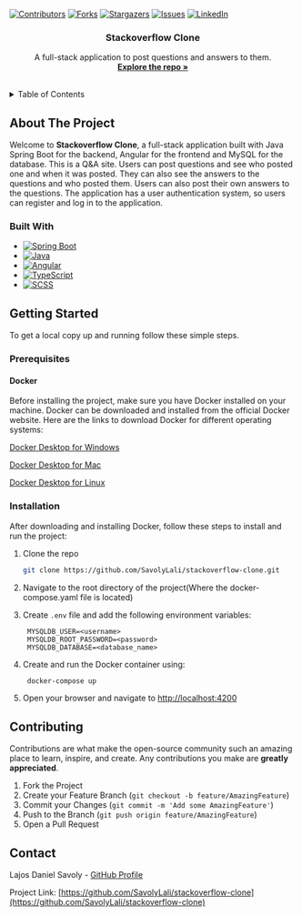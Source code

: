 <a name="readme-top"></a>

<!-- PROJECT SHIELDS -->
[![Contributors][contributors-shield]][contributors-url]
[![Forks][forks-shield]][forks-url]
[![Stargazers][stars-shield]][stars-url]
[![Issues][issues-shield]][issues-url]
[![LinkedIn][linkedin-shield]][linkedin-url]



<!-- PROJECT LOGO -->
<div align="center">
  <h3 align="center">Stackoverflow Clone</h3>

  <p align="center">
    A full-stack application to post questions and answers to them.
    <br />
    <a href="https://github.com/SavolyLali/stackoverflow-clone"><strong>Explore the repo »</strong></a>
    <br />
    <br />
  </p>
</div>



<!-- TABLE OF CONTENTS -->
<details>
  <summary>Table of Contents</summary>
  <ol>
    <li>
      <a href="#about-the-project">About The Project</a>
      <ul>
        <li><a href="#built-with">Built With</a></li>
      </ul>
    </li>
    <li>
      <a href="#getting-started">Getting Started</a>
      <ul>
        <li><a href="#prerequisites">Prerequisites</a></li>
        <li><a href="#installation">Installation</a></li>
      </ul>
    </li>
    <li><a href="#usage">Usage</a></li>
    <li><a href="#roadmap">Roadmap</a></li>
    <li><a href="#contributing">Contributing</a></li>
    <li><a href="#contact">Contact</a></li>
  </ol>
</details>



<!-- ABOUT THE PROJECT -->

## About The Project

Welcome to **Stackoverflow Clone**, a full-stack application built with Java Spring Boot for the backend, Angular for the frontend and MySQL for the database. This is a Q&A site. Users can post questions and see who posted one and when it was posted. They can also see the answers to the questions and who posted them. Users can also post their own answers to the questions. The application has a user authentication system, so users can register and log in to the application.

### Built With

* [![Spring Boot][SpringBoot-url]][SpringBoot.com]
* [![Java][Java-url]][Java.org]
* [![Angular][Angular-url]][Angular.com]
* [![TypeScript][TypeScript-url]][TypeScript.org]
* [![SCSS][SCSS-url]][SCSS.org]

<!-- GETTING STARTED -->

## Getting Started

To get a local copy up and running follow these simple steps.

### Prerequisites

#### Docker

Before installing the project, make sure you have Docker installed on your machine.
Docker can be downloaded and installed from the official Docker website. Here are the links to download Docker for
different operating systems:

[Docker Desktop for Windows](https://docs.docker.com/desktop/install/windows-install/)

[Docker Desktop for Mac](https://docs.docker.com/desktop/install/mac-install/)

[Docker Desktop for Linux](https://docs.docker.com/desktop/install/linux-install/)

### Installation

After downloading and installing Docker, follow these steps to install and run the project:

1. Clone the repo
   ```sh
   git clone https://github.com/SavolyLali/stackoverflow-clone.git
   ```

2. Navigate to the root directory of the project(Where the docker-compose.yaml file is located)


3. Create `.env` file and add the following environment variables:

   ```
    MYSQLDB_USER=<username>
    MYSQLDB_ROOT_PASSWORD=<password>
    MYSQLDB_DATABASE=<database_name>   
   ```

4. Create and run the Docker container using:

   ```sh
    docker-compose up
    ```

5. Open your browser and navigate to [http://localhost:4200](http://localhost:4200)

<!-- CONTRIBUTING -->

## Contributing

Contributions are what make the open-source community such an amazing place to learn, inspire, and create. Any
contributions you make are **greatly appreciated**.

1. Fork the Project
2. Create your Feature Branch (`git checkout -b feature/AmazingFeature`)
3. Commit your Changes (`git commit -m 'Add some AmazingFeature'`)
4. Push to the Branch (`git push origin feature/AmazingFeature`)
5. Open a Pull Request

<!-- CONTACT -->

## Contact

Lajos Daniel Savoly - [GitHub Profile](https://github.com/SavolyLali)

Project
Link: [https://github.com/SavolyLali/stackoverflow-clone](https://github.com/SavolyLali/stackoverflow-clone)


<!-- MARKDOWN LINKS & IMAGES -->
<!-- https://www.markdownguide.org/basic-syntax/#reference-style-links -->

[contributors-shield]: https://img.shields.io/github/contributors/SavolyLali/stackoverflow-clone.svg?style=for-the-badge

[contributors-url]: https://github.com/SavolyLali/stackoverflow-clone/graphs/contributors

[forks-shield]: https://img.shields.io/github/forks/SavolyLali/stackoverflow-clone.svg?style=for-the-badge

[forks-url]: https://github.com/SavolyLali/stackoverflow-clone/network/members

[stars-shield]: https://img.shields.io/github/stars/SavolyLali/stackoverflow-clone.svg?style=for-the-badge

[stars-url]: https://github.com/SavolyLali/stackoverflow-clone/stargazers

[issues-shield]: https://img.shields.io/github/issues/SavolyLali/stackoverflow-clone.svg?style=for-the-badge

[issues-url]: https://github.com/SavolyLali/stackoverflow-clone/issues

[linkedin-shield]: https://img.shields.io/badge/-LinkedIn-black.svg?style=for-the-badge&logo=linkedin&colorB=555

[linkedin-url]: https://www.linkedin.com/in/lajos-daniel-savoly/

[SpringBoot-url]: https://img.shields.io/badge/Spring_Boot-6DB33F?style=for-the-badge&logo=spring-boot&logoColor=white

[SpringBoot.com]: https://spring.io/projects/spring-boot

[Java-url]: https://img.shields.io/badge/Java-007396?style=for-the-badge&logo=java&logoColor=white

[Java.org]: https://www.java.com/

[Angular-url]: https://img.shields.io/badge/Angular-DD0031?style=for-the-badge&logo=angular&logoColor=white

[Angular.com]: https://angular.io/

[TypeScript-url]: https://img.shields.io/badge/TypeScript-3178C6?style=for-the-badge&logo=typescript&logoColor=white

[TypeScript.org]: https://www.typescriptlang.org/

[SCSS-url]: https://img.shields.io/badge/SCSS-CC6699?style=for-the-badge&logo=sass&logoColor=white

[SCSS.org]: https://sass-lang.com/